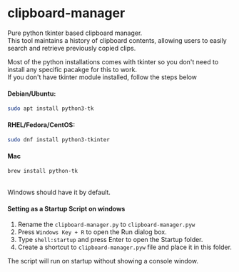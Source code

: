 # clipboard-manager
Pure python tkinter based clipboard manager.\
This tool maintains a history of clipboard contents, allowing users to easily search and retrieve previously copied clips.

Most of the python installations comes with tkinter so you don't need to install any specific pacakge for this to work.\
If you don't have tkinter module installed, follow the steps below

#### Debian/Ubuntu:

```bash
sudo apt install python3-tk
```

#### RHEL/Fedora/CentOS:
```bash
sudo dnf install python3-tkinter
```

#### Mac
```bash
brew install python-tk
```

\
Windows should have it by default.


#### Setting as a Startup Script on windows
1. Rename the `clipboard-manager.py` to `clipboard-manager.pyw`
2. Press `Windows Key + R` to open the Run dialog box.
3. Type `shell:startup` and press Enter to open the Startup folder.
4. Create a shortcut to `clipboard-manager.pyw` file and place it in this folder.

The script will run on startup without showing a console window.